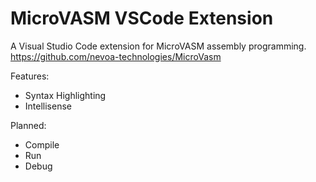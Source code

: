 # MicroVASM VSCode Extension
A Visual Studio Code extension for MicroVASM assembly programming.
https://github.com/nevoa-technologies/MicroVasm

Features:
 - Syntax Highlighting
 - Intellisense

Planned:
 - Compile
 - Run
 - Debug
